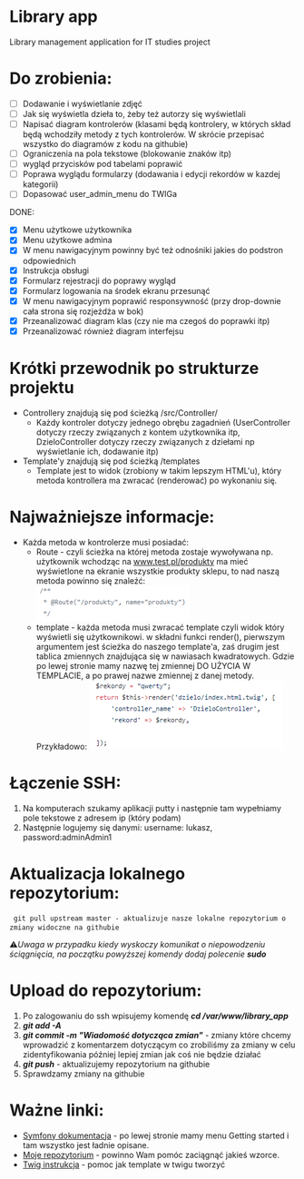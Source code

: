# Library app
Library management application for IT studies project
# Do zrobienia:
- [ ] Dodawanie i wyświetlanie zdjęć
- [ ] Jak się wyświetla dzieła to, żeby też autorzy się wyświetlali
- [ ] Napisać diagram kontrolerów (klasami będą kontrolery, w których skład będą wchodziły metody z tych kontrolerów. W skrócie przepisać wszystko do diagramów z kodu na githubie)
- [ ] Ograniczenia na pola tekstowe (blokowanie znaków itp)
- [ ] wygląd przycisków pod tabelami poprawić
- [ ] Poprawa wyglądu formularzy (dodawania i edycji rekordów w kazdej kategorii)
- [ ] Dopasować user_admin_menu do TWIGa

DONE:
- [x] Menu użytkowe użytkownika
- [x] Menu użytkowe admina
- [x] W menu nawigacyjnym powinny być też odnośniki jakies do podstron odpowiednich
- [x] Instrukcja obsługi
- [x] Formularz rejestracji do poprawy wygląd
- [x] Formularz logowania na środek ekranu przesunąć
- [x] W menu nawigacyjnym poprawić responsywność (przy drop-downie cała strona się rozjeżdża w bok)
- [x] Przeanalizować diagram klas (czy nie ma czegoś do poprawki itp)
- [x] Przeanalizować również diagram interfejsu

# Krótki przewodnik po strukturze projektu
- Controllery znajdują się pod ścieżką /src/Controller/
  - Każdy kontroler dotyczy jednego obrębu zagadnień (UserController dotyczy rzeczy związanych z kontem użytkownika itp, DzieloController   dotyczy rzeczy związanych z dziełami np wyświetlanie ich, dodawanie itp)
- Template'y znajdują się pod ścieżką /templates
  - Template jest to widok (zrobiony w takim lepszym HTML'u), który metoda kontrollera ma zwracać (renderować) po wykonaniu się.

# Najważniejsze informacje:
- Każda metoda w kontrolerze musi posiadać:
  - Route - czyli ścieżka na której metoda zostaje wywoływana np. użytkownik wchodząc na www.test.pl/produkty ma mieć wyświetlone na ekranie wszystkie produkty sklepu, to nad naszą metoda powinno się znaleźć: ![Route](https://github.com/trcz/library_app/blob/master/route.PNG)
  - template - każda metoda musi zwracać template czyli widok który wyświetli się użytkownikowi. w składni funkci render(), pierwszym argumentem jest ścieżka do naszego template'a, zaś drugim jest tablica zmiennych znajdująca się w nawiasach kwadratowych. Gdzie po lewej stronie mamy nazwę tej zmiennej DO UŻYCIA W TEMPLACIE, a po prawej nazwe zmiennej z danej metody. Przykładowo: ![Template](https://github.com/trcz/library_app/blob/master/template.PNG)

 # Łączenie SSH:
  1. Na komputerach szukamy aplikacji putty i następnie tam wypełniamy pole tekstowe z adresem ip (który podam)
  2. Następnie logujemy się danymi: username: lukasz, password:adminAdmin1

# Aktualizacja lokalnego repozytorium:
     git pull upstream master - aktualizuje nasze lokalne repozytorium o zmiany widoczne na githubie
   :warning:_Uwaga w przypadku kiedy wyskoczy komunikat o niepowodzeniu ściągnięcia, na początku powyższej komendy dodaj polecenie **sudo**_

# Upload do repozytorium:
  1. Po zalogowaniu do ssh wpisujemy komendę _**cd /var/www/library_app**_
  2. _**git add -A**_
  3. _**git commit -m "Wiadomość dotycząca zmian"**_ - zmiany które chcemy wprowadzić z komentarzem dotyczącym co zrobiliśmy za zmiany w celu zidentyfikowania później lepiej zmian jak coś nie będzie działać
  4. _**git push**_ - aktualizujemy repozytorium na githubie
  5. Sprawdzamy zmiany na githubie

 # Ważne linki:
   - [Symfony dokumentacja](https://symfony.com/doc/current/index.html#gsc.tab=0) - po lewej stronie mamy menu Getting started i tam wszystko jest ładnie opisane.
   - [Moje repozytorium](https://github.com/YaggiDev/Symfony-4-Online-Store) - powinno Wam pomóc zaciągnąć jakieś wzorce.
   - [Twig instrukcja](https://twig.symfony.com/doc/2.x/templates.html) - pomoc jak template w twigu tworzyć
